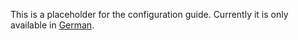 This is a placeholder for the configuration guide. Currently it is only available in [German](../de/configuration/README.md).